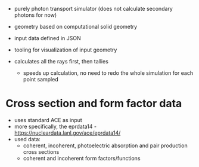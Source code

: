 - purely photon transport simulator (does not calculate secondary photons for now)
- geometry based on computational solid geometry

- input data defined in JSON
- tooling for visualization of input geometry

- calculates all the rays first, then tallies
    - speeds up calculation, no need to redo the whole simulation for each point sampled


# Cross section and form factor data
- uses standard ACE as input
- more specifically, the eprdata14 - https://nucleardata.lanl.gov/ace/eprdata14/
- used data:
    - coherent, incoherent, photoelectric absorption and pair production cross sections
    - coherent and incoherent form factors/functions
